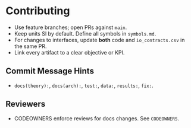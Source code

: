 # Contributing

- Use feature branches; open PRs against `main`.
- Keep units SI by default. Define all symbols in `symbols.md`.
- For changes to interfaces, update **both** code and `io_contracts.csv` in the same PR.
- Link every artifact to a clear objective or KPI.

## Commit Message Hints
- `docs(theory):`, `docs(arch):`, `test:`, `data:`, `results:`, `fix:`.

## Reviewers
- CODEOWNERS enforce reviews for docs changes. See `CODEOWNERS`.
